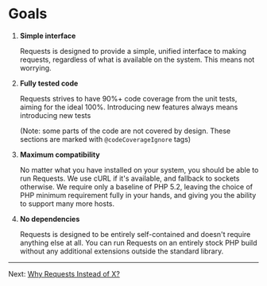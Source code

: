 Goals
=====

1. **Simple interface**

   Requests is designed to provide a simple, unified interface to making
   requests, regardless of what is available on the system. This means not worrying.

2. **Fully tested code**

   Requests strives to have 90%+ code coverage from the unit tests, aiming for
   the ideal 100%. Introducing new features always means introducing new tests

   (Note: some parts of the code are not covered by design. These sections are
   marked with `@codeCoverageIgnore` tags)

3. **Maximum compatibility**

   No matter what you have installed on your system, you should be able to run
   Requests. We use cURL if it's available, and fallback to sockets otherwise.
   We require only a baseline of PHP 5.2, leaving the choice of PHP minimum
   requirement fully in your hands, and giving you the ability to support many
   more hosts.

4. **No dependencies**

   Requests is designed to be entirely self-contained and doesn't require
   anything else at all. You can run Requests on an entirely stock PHP build
   without any additional extensions outside the standard library.

***

Next: [Why Requests Instead of X?](https://github.com/WordPress/Requests/blob/master/docs/why-requests.md)